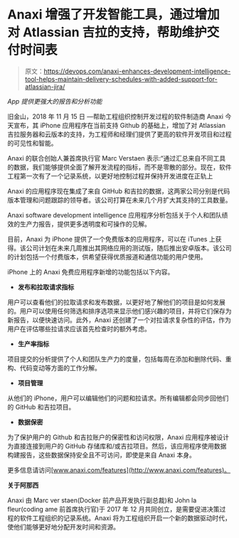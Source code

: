 # Anaxi 增强了开发智能工具，通过增加对 Atlassian 吉拉的支持，帮助维护交付时间表

> 原文：<https://devops.com/anaxi-enhances-development-intelligence-tool-helps-maintain-delivery-schedules-with-added-support-for-atlassian-jira/>

*App 提供更强大的报告和分析功能*

旧金山，2018 年 11 月 15 日 —帮助工程组织控制开发过程的软件制造商 Anaxi 今天宣布，其 iPhone 应用程序在当前支持 Github 的基础上，增加了对 Atlassian 吉拉服务器和云版本的支持，为工程师和经理们提供了更高的软件开发项目和过程的可见性和智能。

Anaxi 的联合创始人兼首席执行官 Marc Verstaen 表示:“通过汇总来自不同工具的数据，我们能够提供全面了解开发流程的指标，而不是零散的部分。现在，软件工程第一次有了一个记录系统，以更好地控制过程并保持开发进度在正轨上

Anaxi 的应用程序现在集成了来自 GitHub 和吉拉的数据，这两家公司分别是代码版本管理和问题跟踪的领导者。该公司打算在未来几个月扩大其支持的工具数量。

Anaxi software development intelligence 应用程序分析包括关于个人和团队绩效的生产力报告，提供更多透明度和可操作的见解。

目前，Anaxi 为 iPhone 提供了一个免费版本的应用程序，可以在 iTunes 上获得。该公司计划在未来几周推出其网络应用的测试版，随后推出安卓版本。该公司的计划包括一个付费版本，供希望获得优质报道和通信功能的用户使用。

iPhone 上的 Anaxi 免费应用程序新增的功能包括以下内容。

*   **发布和拉取请求指标**

用户可以查看他们的拉取请求和发布数据，以更好地了解他们的项目是如何发展的。用户可以使用任何筛选和排序选项来显示他们感兴趣的项目，并将它们保存为新报告，以便快速访问。此外，Anaxi 还创建了一个对拉请求复杂性的评估，作为用户在评估哪些拉请求应该首先检查时的额外考虑。

*   **生产率指标**

项目提交的分析提供了个人和团队生产力的度量，包括每周在添加和删除代码、重构、代码变动等方面的工作分解。

*   **项目管理**

从他们的 iPhone，用户可以编辑他们的问题和拉请求。所有编辑都会同步回他们的 GitHub 和吉拉项目。

*   **数据保密**

为了保护用户的 Github 和吉拉账户的保密性和访问权限，Anaxi 应用程序被设计为直接连接到用户的 GitHub 存储库和/或吉拉项目。然后，该应用程序使用数据构建报告，这些数据保持安全且不可访问，即使是来自 Anaxi 本身。

更多信息请访问[www.anaxi.com/features](http://www.anaxi.com/features)。

**关于阿那西**

Anaxi 由 Marc ver staen(Docker 前产品开发执行副总裁)和 John la fleur(coding ame 前首席执行官)于 2017 年 12 月共同创立，是需要促进决策过程的软件工程组织的记录系统。Anaxi 将为工程组织开启一个新的数据驱动时代，使他们能够更好地分配开发时间和资源。